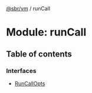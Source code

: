 [@sbr/vm](../README.md) / runCall

# Module: runCall

## Table of contents

### Interfaces

- [RunCallOpts](../interfaces/runcall.runcallopts.md)
